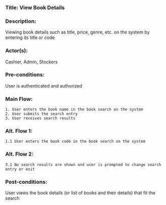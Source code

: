 ### **Title:** View Book Details

### **Description:** 
Viewing book details such as title, price, genre, etc. on the system by entering its title or code 

### **Actor(s)**: 
Cashier, Admin, Stockers

### **Pre-conditions**: 
User is authenticated and authorized

### **Main Flow:**
    1. User enters the book name in the book search on the system 
    2. User submits the search entry
    3. User receives search results

### **Alt. Flow 1:**
    1.1 User enters the book code in the book search on the system

### **Alt. Flow 2:**
    3.1 No search results are shown and user is prompted to change search entry or exit

### **Post-conditions:**
User views the book details (or list of books and their details) that fit the search
